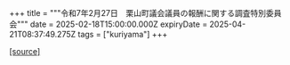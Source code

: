 +++
title = """令和7年2月27日　栗山町議会議員の報酬に関する調査特別委員会"""
date = 2025-02-18T15:00:00.000Z
expiryDate = 2025-04-21T08:37:49.275Z
tags = ["kuriyama"]
+++


[[source]](https://www.town.kuriyama.hokkaido.jp/site/gikai/29931.html)
